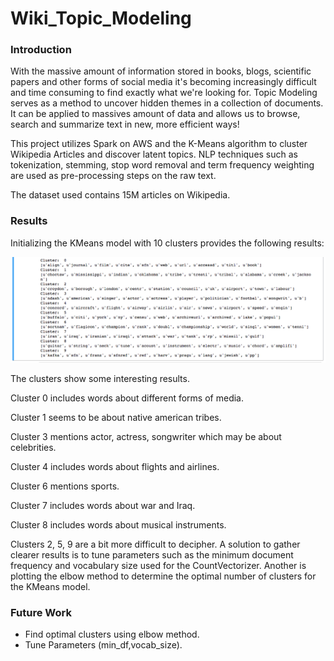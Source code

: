 # Wiki_Topic_Modeling

### Introduction
With the massive amount of information stored in books, blogs, scientific papers and other forms of social media it's becoming increasingly difficult and time consuming to find exactly what we're looking for. Topic Modeling serves as a method to uncover hidden themes in a collection of documents. It can be applied to massives amount of data and allows us to browse, search and summarize text in new, more efficient ways!

This project utilizes Spark on AWS and the K-Means algorithm to cluster Wikipedia Articles and discover latent topics. NLP techniques such as tokenization, stemming, stop word removal and term frequency weighting are used as pre-processing steps on the raw text.

The dataset used contains 15M articles on Wikipedia.

### Results
Initializing the KMeans model with 10 clusters provides the following results:

![alt tag](images/cluster_output.png)

The clusters show some interesting results. 

Cluster 0 includes words about different forms of media.

Cluster 1 seems to be about native american tribes.

Cluster 3 mentions actor, actress, songwriter which may be about celebrities.

Cluster 4 includes words about flights and airlines.

Cluster 6 mentions sports.

Cluster 7 includes words about war and Iraq.

Cluster 8 includes words about musical instruments.

Clusters 2, 5, 9 are a bit more difficult to decipher. A solution to gather clearer results is to tune parameters such as the minimum document frequency and vocabulary size used for the CountVectorizer. Another is plotting the elbow method to determine the optimal number of clusters for the KMeans model. 



### Future Work

* Find optimal clusters using elbow method.
* Tune Parameters (min_df,vocab_size).
